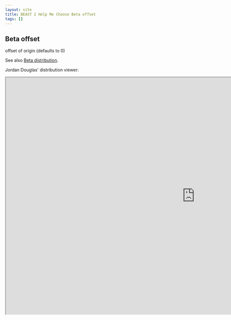 ```yaml
---
layout: site
title: BEAST 2 Help Me Choose Beta offset
tags: []
---
```


## Beta offset

offset of origin (defaults to 0)

See also [Beta distribution](https://en.wikipedia.org/wiki/Beta_distribution).


Jordan Douglas' distribution viewer: 
<iframe width='1224' height='768' src='https://jordandouglas.github.io/distributions/' title='Distribution Viewer'></iframe>
